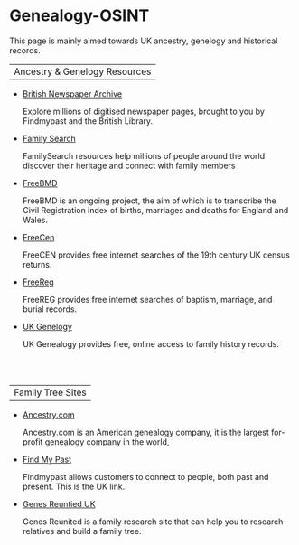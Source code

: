 # Genealogy-OSINT
<p>This page is mainly aimed towards UK ancestry, genelogy and historical records.</p>
<table>
    <tr>
        <td>Ancestry & Genelogy Resources</td>
    </tr>
</table>
<ul>
    <li><a href="https://www.britishnewspaperarchive.co.uk/">British Newspaper Archive</a></li>
     <p>Explore millions of digitised newspaper pages, brought to you by Findmypast and the British Library.</p>
    <li><a href="https://www.familysearch.org/en/">Family Search</a></li>
     <p>FamilySearch resources help millions of people around the world discover their heritage and connect with family members</p>
    <li><a href="https://www.freebmd.org.uk/">FreeBMD</a></li>
     <p>FreeBMD is an ongoing project, the aim of which is to transcribe the Civil Registration index of births, marriages and deaths for England and Wales.</p>
    <li><a href="https://www.freecen.org.uk/">FreeCen</a></li> 
     <p>FreeCEN provides free internet searches of the 19th century UK census returns.</p>
    <li><a href="https://www.freereg.org.uk/">FreeReg</a></li> 
     <p>FreeREG provides free internet searches of baptism, marriage, and burial records.</p>
    <li><a href="https://www.freeukgenealogy.org.uk/">UK Genelogy</a></li> 
     <p>UK Genealogy provides free, online access to family history records.</p>
</ul>
<br></br>
</ul>
<table>
    <tr>
        <td>Family Tree Sites</td>
    </tr>
</table>
<ul>
    <li><a href="https://www.ancestry.com/">Ancestry.com</a></li>
     <p>Ancestry.com is an American genealogy company, it is the largest for-profit genealogy company in the world,</p>
    <li><a href="https://www.findmypast.co.uk/">Find My Past</a></li> 
     <p>Findmypast allows customers to connect to people, both past and present. This is the UK link.</p>
    <li><a href="https://www.genesreunited.co.uk/">Genes Reuntied UK</a></li> 
     <p>Genes Reunited is a family research site that can help you to research relatives and build a family tree.</p>
</ul>
